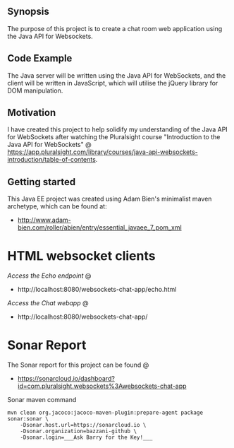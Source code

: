 ## Synopsis

The purpose of this project is to create a chat room web application using the Java API for Websockets.

## Code Example

The Java server will be written using the Java API for WebSockets, and the client will be written in JavaScript, which will utilise the jQuery library for DOM manipulation.

## Motivation

I have created this project to help solidify my understanding of the Java API for WebSockets after watching the Pluralsight course "Introduction to the Java API for WebSockets" @ https://app.pluralsight.com/library/courses/java-api-websockets-introduction/table-of-contents.

## Getting started
This Java EE project was created using Adam Bien's minimalist maven archetype, which can be found at:
- http://www.adam-bien.com/roller/abien/entry/essential_javaee_7_pom_xml

# HTML websocket clients
_Access the Echo endpoint_ @
* http://localhost:8080/websockets-chat-app/echo.html

_Access the Chat webapp_ @ 
* http://localhost:8080/websockets-chat-app/

# Sonar Report
The Sonar report for this project can be found @
* https://sonarcloud.io/dashboard?id=com.pluralsight.websockets%3Awebsockets-chat-app

Sonar maven command
```
mvn clean org.jacoco:jacoco-maven-plugin:prepare-agent package sonar:sonar \
    -Dsonar.host.url=https://sonarcloud.io \
    -Dsonar.organization=bazzani-github \
    -Dsonar.login=___Ask Barry for the Key!___
```

